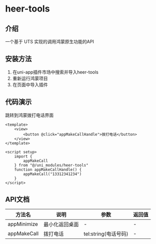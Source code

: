 
# heer-tools

## 介绍
一个基于 UTS 实现的调用鸿蒙原生功能的API

## 安装方法
1. 在uni-app插件市场中搜索并导入heer-tools
2. 重新运行鸿蒙项目
3. 在页面中导入插件

## 代码演示
跳转到鸿蒙拨打电话界面
```vue
<template>
	<view>
		<button @click="appMakeCallHandle">拨打电话</button>
	</view>
</template>

<script setup>
	import {
		appMakeCall
	} from "@/uni_modules/heer-tools"
	function appMakeCallHandle() {
		appMakeCall("13312341234")
	}
</script>
```

## API文档

| 方法名         | 说明      | 参数               | 返回值 |
| ----------- | ------- | ---------------- | --- |
| appMinimize | 最小化返回桌面 | -                | -   |
| appMakeCall | 拨打电话    | tel:string(电话号码) | -   |
